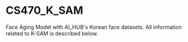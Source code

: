 # CS470_K_SAM
Face Aging Model with AI_HUB's Korean face datasets. All information related to K-SAM is described below.
